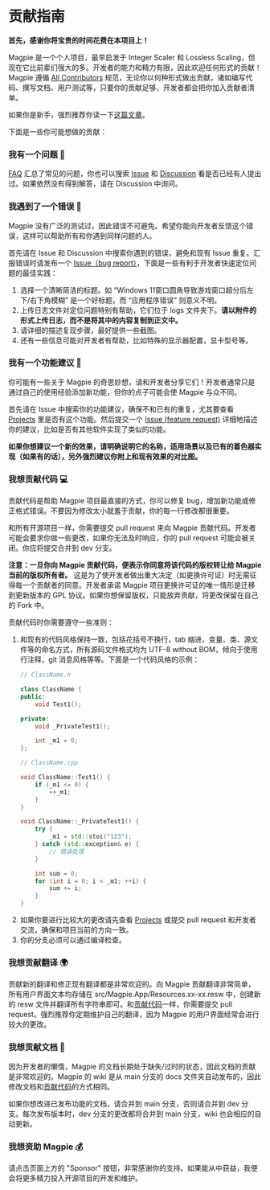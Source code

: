 # 贡献指南

**首先，感谢你将宝贵的时间花费在本项目上！** 

Magpie 是一个个人项目，最早启发于 Integer Scaler 和 Lossless Scaling，但现在它比前辈们强大的多。开发者的能力和精力有限，因此欢迎任何形式的贡献！Magpie 遵循 [All Contributors](https://github.com/all-contributors/all-contributors) 规范，无论你以何种形式做出贡献，诸如编写代码、撰写文档、用户测试等，只要你的贡献足够，开发者都会把你加入贡献者清单。

如果你是新手，强烈推荐你读一下[这篇文章](https://opensourceway.community/open-source-guide/how-to-contribute/)。

下面是一些你可能想做的贡献：

### 我有一个问题 🙏

[FAQ](https://github.com/Blinue/Magpie/wiki/FAQ) 汇总了常见的问题，你也可以搜索 [Issue](https://github.com/Blinue/Magpie/issues) 和 [Discussion](https://github.com/Blinue/Magpie/discussions) 看是否已经有人提出过。如果依然没有得到解答，请在 Discussion 中询问。

### 我遇到了一个错误 🐞

Magpie 没有广泛的测试过，因此错误不可避免。希望你能向开发者反馈这个错误，这样可以帮助所有和你遇到同样问题的人。

首先请在 Issue 和 Discussion 中搜索你遇到的错误，避免和现有 Issue 重复。汇报错误时请发布一个 [Issue（bug report）](https://github.com/Blinue/Magpie/issues/new?assignees=&labels=bug&template=01_bug.yaml)，下面是一些有利于开发者快速定位问题的最佳实践：

1. 选择一个清晰简洁的标题。如 “Windows 11窗口圆角导致游戏窗口超分后左下/右下角模糊” 是一个好标题，而 “应用程序错误” 则意义不明。
2. 上传日志文件对定位问题特别有帮助，它们位于 logs 文件夹下。**请以附件的形式上传日志，而不是将其中的内容复制到正文中。**
3. 请详细的描述复现步骤，最好提供一些截图。
4. 还有一些信息可能对开发者有帮助，比如特殊的显示器配置，显卡型号等。

### 我有一个功能建议 🚀

你可能有一些关于 Magpie 的奇思妙想，请和开发者分享它们！开发者通常只是通过自己的使用经验添加新功能，但你的点子可能会使 Magpie 与众不同。

首先请在 Issue 中搜索你的功能建议，确保不和已有的重复，尤其要查看 [Projects](https://github.com/Blinue/Magpie/projects) 里是否有这个功能。然后提交一个 [Issue (feature request)](https://github.com/Blinue/Magpie/issues/new?assignees=&labels=enhancement&template=03_request.yaml) 详细地描述你的建议，比如是否有其他软件实现了类似的功能。

**如果你想建议一个新的效果，请明确说明它的名称，适用场景以及已有的着色器实现（如果有的话），另外强烈建议你附上和现有效果的对比图。**

### 我想贡献代码 💻

贡献代码是帮助 Magpie 项目最直接的方式，你可以修复 bug，增加新功能或修正格式错误。不要因为修改太小就羞于贡献，你的每一行修改都很重要。

和所有开源项目一样，你需要提交 pull request 来向 Magpie 贡献代码。开发者可能会要求你做一些更改，如果你无法及时响应，你的 pull request 可能会被关闭。你应将提交合并到 dev 分支。

**注意：一旦你向 Magpie 贡献代码，便表示你同意将该代码的版权转让给 Magpie 当前的版权所有者。** 这是为了使开发者做出重大决定（如更换许可证）时无需征得每一个贡献者的同意。开发者承诺 Magpie 项目更换许可证的唯一情形是迁移到更新版本的 GPL 协议。如果你想保留版权，只能放弃贡献，将更改保留在自己的 Fork 中。

贡献代码时你需要遵守一些准则：

1. 和现有的代码风格保持一致，包括花括号不换行，tab 缩进，变量、类、源文件等的命名方式，所有源码文件格式均为 UTF-8 without BOM，倾向于使用行注释，git 消息风格等等。下面是一个代码风格的示例：
    ``` c++
    // ClassName.h
    
    class ClassName {
    public:
        void Test1();

    private:
        void _PrivateTest1();

        int _m1 = 0;
    };
    
    // ClassName.cpp
    
    void ClassName::Test1() {
        if (_m1 <= 0) {
            ++_m1;
        }
    }

    void ClassName::_PrivateTest1() {
        try {
            _m1 = std::stoi("123");
        } catch (std::exception& e) {
            // 错误处理
        }

        int sum = 0;
        for (int i = 0; i < _m1; ++i) {
            sum += i;
        }
    }
    ```
2. 如果你要进行比较大的更改请先查看 [Projects](https://github.com/Blinue/Magpie/projects) 或提交 pull request 和开发者交流，确保和项目当前的方向一致。
3. 你的分支必须可以通过编译检查。

### 我想贡献翻译 🌍

贡献新的翻译和修正现有翻译都是非常欢迎的。向 Magpie 贡献翻译非常简单，所有用户界面文本均存储在 src/Magpie.App/Resources.xx-xx.resw 中，创建新的 resw 文件并翻译所有字符串即可。和[贡献代码](#我想贡献代码-)一样，你需要提交 pull request。强烈推荐你定期维护自己的翻译，因为 Magpie 的用户界面经常会进行较大的更改。

### 我想贡献文档 📖

因为开发者的懒惰，Magpie 的文档长期处于缺失/过时的状态，因此文档的贡献是非常欢迎的。Magpie 的 wiki 是从 main 分支的 docs 文件夹自动发布的，因此修改文档和[贡献代码](#我想贡献代码-)的方式相同。

如果你想改进已发布功能的文档，请合并到 main 分支，否则请合并到 dev 分支。每次发布版本时，dev 分支的更改都将合并到 main 分支，wiki 也会相应的自动更新。

### 我想资助 Magpie 💰

请点击页面上方的 "Sponsor" 按钮，非常感谢你的支持。如果能从中获益，我便会将更多精力投入开源项目的开发和维护。
